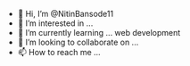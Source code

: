 - 👋 Hi, I’m @NitinBansode11
- 👀 I’m interested in ...
- 🌱 I’m currently learning ... web development
- 💞️ I’m looking to collaborate on ...
- 📫 How to reach me ...

<!---
NitinBansode11/NitinBansode11 is a ✨ special ✨ repository because its `README.md` (this file) appears on your GitHub profile.
You can click the Preview link to take a look at your changes.
--->

